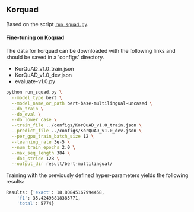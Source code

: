 
## Korquad

Based on the script [`run_squad.py`](https://github.com/huggingface/transformers/blob/master/examples/run_squad.py).

#### Fine-tuning on Koquad

The data for korquad can be downloaded with the following links and should be saved in a 
'configs' directory.

* KorQuAD_v1.0_train.json
* KorQuAD_v1.0_dev.json
* evaluate-v1.0.py

```bash
python run_squad.py \
  --model_type bert \
  --model_name_or_path bert-base-multilingual-uncased \
  --do_train \
  --do_eval \
  --do_lower_case \
  --train_file ../configs/KorQuAD_v1.0_train.json \
  --predict_file ../configs/KorQuAD_v1.0_dev.json \
  --per_gpu_train_batch_size 12 \
  --learning_rate 3e-5 \
  --num_train_epochs 2.0 \
  --max_seq_length 384 \
  --doc_stride 128 \
  --output_dir result/bert-multilingual/
```

Training with the previously defined hyper-parameters yields the following results:

```bash
Results: {'exact': 18.80845167994458, 
    'f1': 35.42493818385771, 
    'total': 5774}
```
